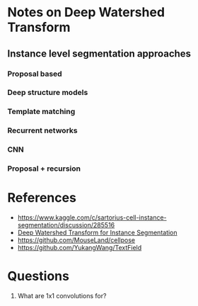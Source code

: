 


# Notes on Deep Watershed Transform

## Instance level segmentation approaches
### Proposal based
### Deep structure models
### Template matching
### Recurrent networks
### CNN
### Proposal + recursion


# References
- https://www.kaggle.com/c/sartorius-cell-instance-segmentation/discussion/285516
- [Deep Watershed Transform for Instance Segmentation](https://arxiv.org/pdf/1611.08303.pdf)
- https://github.com/MouseLand/cellpose
- https://github.com/YukangWang/TextField

# Questions
1. What are 1x1 convolutions for?